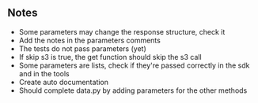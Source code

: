 ## Notes

- Some parameters may change the response structure, check it
- Add the notes in the parameters comments
- The tests do not pass parameters (yet)
- If skip s3 is true, the get function should skip the s3 call
- Some parameters are lists, check if they're passed correctly in the sdk and in the tools
- Create auto documentation
- Should complete data.py by adding parameters for the other methods
